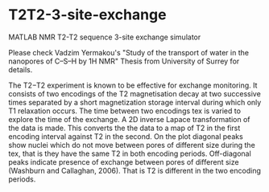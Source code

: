 # T2T2-3-site-exchange
MATLAB NMR T2-T2 sequence 3-site exchange simulator 

Please check Vadzim Yermakou's "Study of the transport of water in the
nanopores of C–S–H by 1H NMR" Thesis from University of Surrey for details.

The T2−T2 experiment is known to be effective for exchange monitoring. It consists of
two encodings of the T2 magnetisation decay at two successive times separated by a short
magnetization storage interval during which only T1 relaxation occurs. The time between
two encodings tex is varied to explore the time of the exchange. A 2D inverse Lapace
transformation of the data is made. This converts the the data to a map of T2 in the first
encoding interval against T2 in the second. On the plot diagonal peaks show nuclei which
do not move between pores of different size during the tex, that is they have the same T2 in
both encoding periods. Off-diagonal peaks indicate presence of exchange between pores of
different size (Washburn and Callaghan, 2006). That is T2 is different in the two encoding
periods.
